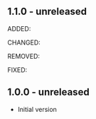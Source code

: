## 1.1.0 - unreleased

ADDED:

CHANGED:

REMOVED:

FIXED:

## 1.0.0 - unreleased

- Initial version
